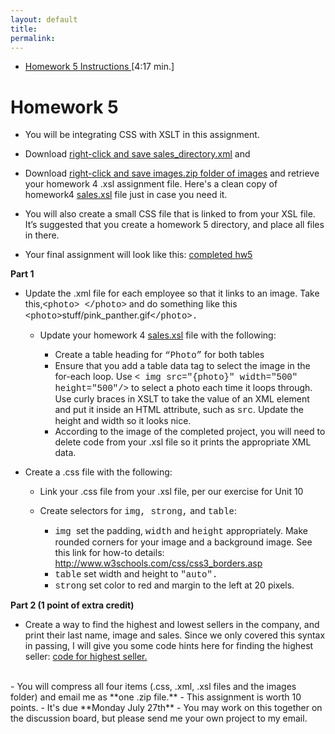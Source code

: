 ```yaml
---
layout: default
title: 
permalink:
---
```


- [Homework 5 Instructions ](https://youtu.be/c0yvP5hh6EE) [4:17 min.]

<h1> Homework 5</h1>


- You will be integrating CSS with XSLT in this assignment. 
- Download [right-click and save sales_directory.xml](http://www.albany.edu/~mwolfe/ist538/homework/hw5/sales_directory.xml) and 
- Download [right-click and save images.zip folder of images](http://www.albany.edu/~mwolfe/ist538/homework/hw5/images.zip) and retrieve your homework 4 .xsl assignment file. Here's a clean copy of homework4 [sales.xsl](http://www.albany.edu/~mwolfe/ist538/homework/hw5/sales.xsl) file just in case you need it. 
- You will also create a small CSS file that is linked to from your XSL file. It’s suggested that you create a homework 5 directory, and place all files in there. 

- Your final assignment will look like this:  [completed hw5](http://www.albany.edu/~mwolfe/ist538/homework/hw5/hw5.jpg)

**Part 1**

- Update the .xml file for each employee so that  it links to an image. Take this,<span style="font-family:Courier">&lt;photo&gt;  &lt;/photo&gt;</span> and do something like this <span style="font-family:Courier">&lt;photo&gt;</span>stuff/pink_panther.gif<span style="font-family:Courier">&lt;/photo&gt;.</span>
  - Update your homework 4 [sales.xsl](http://www.albany.edu/~mwolfe/ist538/homework/hw5/sales.xsl) file with the following:
   
      - Create a table heading for <span style="font-family:Courier"> “Photo”</span> for both tables
      - Ensure that you add a table data tag to select the image in the for-each loop. Use <span style="font-family:Courier">&lt; img src="{photo}" width="500" height="500"/&gt;</span> to select a photo each time it loops through. Use curly braces in XSLT  to take the value of an XML element and put it inside an HTML attribute, such as <span style="font-family:Courier">src</span>.  Update the height and width so it looks nice. 
      - According to the image of the completed project, you will need to delete code from your .xsl file so it prints the appropriate XML data.
      <p/>
- Create a .css file with the following:
  
    - Link your .css file from your .xsl file, per our exercise for Unit 10 
    - Create selectors for <span style="font-family:Courier">img, strong,</span> and <span style="font-family:Courier">table</span>:
    
      - <span style="font-family:Courier">img </span>set the padding, <span style="font-family:Courier">width</span> and <span style="font-family:Courier">height</span> appropriately. Make rounded corners for your image and a background image. See this link for how-to details: <a href="http://www.w3schools.com/css/css3_borders.asp">http://www.w3schools.com/css/css3_borders.asp</a>
       - <span style="font-family:Courier">table</span> set width and height to <span style="font-family:Courier">&quot;auto&quot;.</span>
       - <span style="font-family:Courier">strong</span> set color to red and margin to the left at 20 pixels.

**Part 2 (1 point of extra credit)**

- Create a way to find the highest and lowest  sellers in the company, and print their last name, image and sales. Since we  only covered this syntax in passing, I will give you some code hints here for finding the highest seller: [code for highest seller.](http://www.albany.edu/~mwolfe/ist538/homework/hw5/highest_seller_code.txt)

<br/>
- You will compress all four items (.css, .xml, .xsl files and the images folder) and email me as **one .zip file.**
- This assignment is worth 10 points. 
- It's due **Monday July 27th**
- You may work on this together on the discussion board, but please send me your own project to my email. 